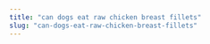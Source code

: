 ```yaml
---
title: "can dogs eat raw chicken breast fillets"
slug: "can-dogs-eat-raw-chicken-breast-fillets"
---
```


